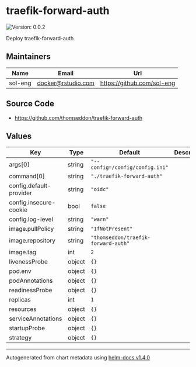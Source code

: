 # traefik-forward-auth

![Version: 0.0.2](https://img.shields.io/badge/Version-0.0.2-informational?style=flat-square)

Deploy traefik-forward-auth

## Maintainers

| Name | Email | Url |
| ---- | ------ | --- |
| sol-eng | docker@rstudio.com | https://github.com/sol-eng |

## Source Code

* <https://github.com/thomseddon/traefik-forward-auth>

## Values

| Key | Type | Default | Description |
|-----|------|---------|-------------|
| args[0] | string | `"--config=/config/config.ini"` |  |
| command[0] | string | `"./traefik-forward-auth"` |  |
| config.default-provider | string | `"oidc"` |  |
| config.insecure-cookie | bool | `false` |  |
| config.log-level | string | `"warn"` |  |
| image.pullPolicy | string | `"IfNotPresent"` |  |
| image.repository | string | `"thomseddon/traefik-forward-auth"` |  |
| image.tag | int | `2` |  |
| livenessProbe | object | `{}` |  |
| pod.env | object | `{}` |  |
| podAnnotations | object | `{}` |  |
| readinessProbe | object | `{}` |  |
| replicas | int | `1` |  |
| resources | object | `{}` |  |
| serviceAnnotations | object | `{}` |  |
| startupProbe | object | `{}` |  |
| strategy | object | `{}` |  |

----------------------------------------------
Autogenerated from chart metadata using [helm-docs v1.4.0](https://github.com/norwoodj/helm-docs/releases/v1.4.0)
